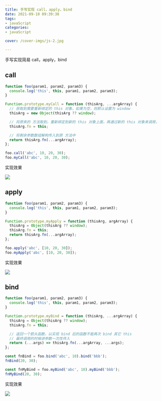 ```yaml
---
title: 手写实现 call，apply，bind
date: 2021-09-10 09:39:38
tags:
- javaScript
categories:
- javaScript

cover: /cover-imgs/js-2.jpg

---
```

手写实现简易 call，apply，bind

<!-- more -->

## call

```JavaScript
function foo(param1, param2, param3) {
  console.log('this', this, param1, param2, param3);
}

Function.prototype.myCall = function (thisArg, ...argArray) {
  // 获取到需要重新绑定的 this 对象，如果为空，则默认设置为 window
  thisArg = new Object(thisArg ?? window);

  // 将原来的 方法取到，重新绑定到新的 this 对象上面，再通过新的 this 对象来调用，以实现this的绑定
  thisArg.fn = this;

  // 将剩余参数数组解构传入到原 方法中
  return thisArg.fn(...argArray);
};

foo.call('abc', 10, 20, 30);
foo.myCall('abc', 10, 20, 30);
```



实现效果



![](/image/javascript/手写call/call.png)



 


## apply

```JavaScript
function foo(param1, param2, param3) {
  console.log('this', this, param1, param2, param3);
}

Function.prototype.myApply = function (thisArg, argArray) {
  thisArg = Object(thisArg ?? window);
  thisArg.fn = this;
  return thisArg.fn(...argArray);
};

foo.apply('abc', [10, 20, 30]);
foo.myApply('abc', [10, 20, 30]);

```



实现效果



![](/image/javascript/手写call/apply.png)


 

## bind

```JavaScript
function foo(param1, param2, param3) {
  console.log('this', this, param1, param2, param3);
}

Function.prototype.myBind = function (thisArg, ...argArray) {
  thisArg = Object(thisArg ?? window);
  thisArg.fn = this;

  // 返回一个箭头函数，以实现 bind 后的函数不能再次 bind 其它 this
  // 最终调用的时候讲参数一次性传入
  return (...args) => thisArg.fn(...argArray, ...args);
};

const fnBind = foo.bind('abc', 10).bind('bbb');
fnBind(20, 30);

const fnMyBind = foo.myBind('abc', 10).myBind('bbb');
fnMyBind(20, 30);

```




实现效果

![](/image/javascript/手写call/bind.png)


 





